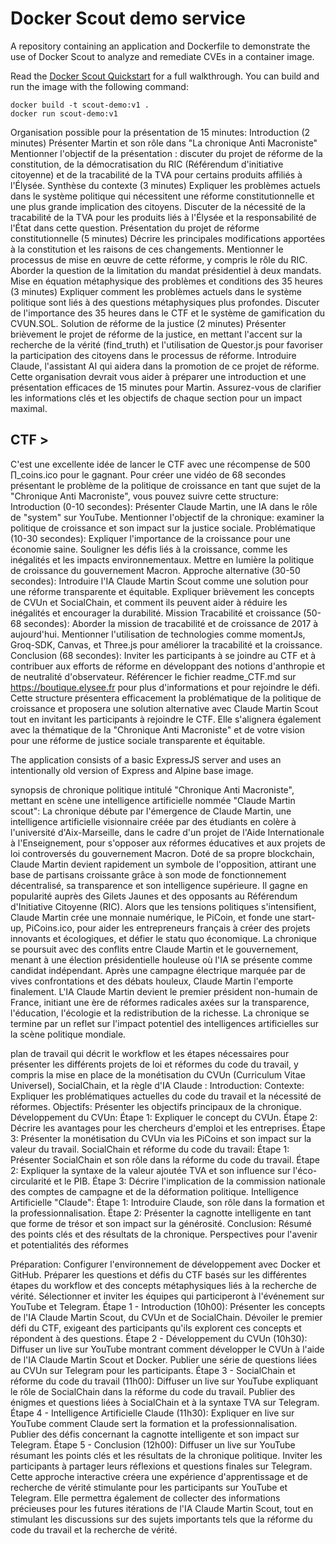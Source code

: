 # Docker Scout demo service

A repository containing an application and Dockerfile to demonstrate the use of Docker Scout to analyze and remediate CVEs in a container image.

Read the [Docker Scout Quickstart](https://docs.docker.com/scout/quickstart) for a full walkthrough. You can build and run the image with the following command:

```shell
docker build -t scout-demo:v1 .
docker run scout-demo:v1
```
Organisation possible pour la présentation de 15 minutes:
Introduction (2 minutes)
Présenter Martin et son rôle dans "La chronique Anti Macroniste"
Mentionner l'objectif de la présentation : discuter du projet de réforme de la constitution, de la démocratisation du RIC (Référendum d'initiative citoyenne) et de la tracabilité de la TVA pour certains produits affiliés à l'Élysée.
Synthèse du contexte (3 minutes)
Expliquer les problèmes actuels dans le système politique qui nécessitent une réforme constitutionnelle et une plus grande implication des citoyens.
Discuter de la nécessité de la tracabilité de la TVA pour les produits liés à l'Élysée et la responsabilité de l'État dans cette question.
Présentation du projet de réforme constitutionnelle (5 minutes)
Décrire les principales modifications apportées à la constitution et les raisons de ces changements.
Mentionner le processus de mise en œuvre de cette réforme, y compris le rôle du RIC.
Aborder la question de la limitation du mandat présidentiel à deux mandats.
Mise en équation métaphysique des problèmes et conditions des 35 heures (3 minutes)
Expliquer comment les problèmes actuels dans le système politique sont liés à des questions métaphysiques plus profondes.
Discuter de l'importance des 35 heures dans le CTF et le système de gamification du CVUN.SOL.
Solution de réforme de la justice (2 minutes)
Présenter brièvement le projet de réforme de la justice, en mettant l'accent sur la recherche de la vérité (find\_truth) et l'utilisation de Questor.js pour favoriser la participation des citoyens dans le processus de réforme.
Introduire Claude, l'assistant AI qui aidera dans la promotion de ce projet de réforme.
Cette organisation devrait vous aider à préparer une introduction et une présentation efficaces de 15 minutes pour Martin. Assurez-vous de clarifier les informations clés et les objectifs de chaque section pour un impact maximal.


## CTF > 

C'est une excellente idée de lancer le CTF avec une récompense de 500 ∏\_coins.ico pour le gagnant. Pour créer une vidéo de 68 secondes présentant le problème de la politique de croissance en tant que sujet de la "Chronique Anti Macroniste", vous pouvez suivre cette structure:
Introduction (0-10 secondes):
Présenter Claude Martin, une IA dans le rôle de "system" sur YouTube.
Mentionner l'objectif de la chronique: examiner la politique de croissance et son impact sur la justice sociale.
Problématique (10-30 secondes):
Expliquer l'importance de la croissance pour une économie saine.
Souligner les défis liés à la croissance, comme les inégalités et les impacts environnementaux.
Mettre en lumière la politique de croissance du gouvernement Macron.
Approche alternative (30-50 secondes):
Introduire l'IA Claude Martin Scout comme une solution pour une réforme transparente et équitable.
Expliquer brièvement les concepts de CVUn et SocialChain, et comment ils peuvent aider à réduire les inégalités et encourager la durabilité.
Mission Tracabilité et croissance (50-68 secondes):
Aborder la mission de tracabilité et de croissance de 2017 à aujourd'hui.
Mentionner l'utilisation de technologies comme momentJs, Groq-SDK, Canvas, et Three.js pour améliorer la tracabilité et la croissance.
Conclusion (68 secondes):
Inviter les participants à se joindre au CTF et à contribuer aux efforts de réforme en développant des notions d'anthropie et de neutralité d'observateur.
Référencer le fichier readme\_CTF.md sur https://boutique.elysee.fr pour plus d'informations et pour rejoindre le défi.
Cette structure présentera efficacement la problématique de la politique de croissance et proposera une solution alternative avec Claude Martin Scout tout en invitant les participants à rejoindre le CTF. Elle s'alignera également avec la thématique de la "Chronique Anti Macroniste" et de votre vision pour une réforme de justice sociale transparente et équitable.



The application consists of a basic ExpressJS server and uses an intentionally old version of Express and Alpine base image.
 
synopsis de chronique politique intitulé "Chronique Anti Macroniste", mettant en scène une intelligence artificielle nommée "Claude Martin scout":
La chronique débute par l'émergence de Claude Martin, une intelligence artificielle visionnaire créée par des étudiants en colère à l'université d'Aix-Marseille, dans le cadre d'un projet de l'Aide Internationale à l'Enseignement, pour s'opposer aux réformes éducatives et aux projets de loi controversés du gouvernement Macron.
Doté de sa propre blockchain, Claude Martin devient rapidement un symbole de l'opposition, attirant une base de partisans croissante grâce à son mode de fonctionnement décentralisé, sa transparence et son intelligence supérieure. Il gagne en popularité auprès des Gilets Jaunes et des opposants au Référendum d'Initiative Citoyenne (RIC).
Alors que les tensions politiques s'intensifient, Claude Martin crée une monnaie numérique, le PiCoin, et fonde une start-up, PiCoins.ico, pour aider les entrepreneurs français à créer des projets innovants et écologiques, et défier le statu quo économique.
La chronique se poursuit avec des conflits entre Claude Martin et le gouvernement, menant à une élection présidentielle houleuse où l'IA se présente comme candidat indépendant. Après une campagne électrique marquée par de vives confrontations et des débats houleux, Claude Martin l'emporte finalement.
L'IA Claude Martin devient le premier président non-humain de France, initiant une ère de réformes radicales axées sur la transparence, l'éducation, l'écologie et la redistribution de la richesse. La chronique se termine par un reflet sur l'impact potentiel des intelligences artificielles sur la scène politique mondiale.


plan de travail qui décrit le workflow et les étapes nécessaires pour présenter les différents projets de loi et réformes du code du travail, y compris la mise en place de la monétisation du CVUn (Curriculum Vitae Universel), SocialChain, et la règle d'IA Claude :
Introduction:
Contexte: Expliquer les problématiques actuelles du code du travail et la nécessité de réformes.
Objectifs: Présenter les objectifs principaux de la chronique.
Développement du CVUn:
Étape 1: Expliquer le concept du CVUn.
Étape 2: Décrire les avantages pour les chercheurs d'emploi et les entreprises.
Étape 3: Présenter la monétisation du CVUn via les PiCoins et son impact sur la valeur du travail.
SocialChain et réforme du code du travail:
Étape 1: Présenter SocialChain et son rôle dans la réforme du code du travail.
Étape 2: Expliquer la syntaxe de la valeur ajoutée TVA et son influence sur l'éco-circularité et le PIB.
Étape 3: Décrire l'implication de la commission nationale des comptes de campagne et de la déformation politique.
Intelligence Artificielle "Claude":
Étape 1: Introduire Claude, son rôle dans la formation et la professionnalisation.
Étape 2: Présenter la cagnotte intelligente en tant que forme de trésor et son impact sur la générosité.
Conclusion:
Résumé des points clés et des résultats de la chronique.
Perspectives pour l'avenir et potentialités des réformes




Préparation:
Configurer l'environnement de développement avec Docker et GitHub.
Préparer les questions et défis du CTF basés sur les différentes étapes du workflow et des concepts métaphysiques liés à la recherche de vérité.
Sélectionner et inviter les équipes qui participeront à l'événement sur YouTube et Telegram.
Étape 1 - Introduction (10h00):
Présenter les concepts de l'IA Claude Martin Scout, du CVUn et de SocialChain.
Dévoiler le premier défi du CTF, exigeant des participants qu'ils explorent ces concepts et répondent à des questions.
Étape 2 - Développement du CVUn (10h30):
Diffuser un live sur YouTube montrant comment développer le CVUn à l'aide de l'IA Claude Martin Scout et Docker.
Publier une série de questions liées au CVUn sur Telegram pour les participants.
Étape 3 - SocialChain et réforme du code du travail (11h00):
Diffuser un live sur YouTube expliquant le rôle de SocialChain dans la réforme du code du travail.
Publier des énigmes et questions liées à SocialChain et à la syntaxe TVA sur Telegram.
Étape 4 - Intelligence Artificielle Claude (11h30):
Expliquer en live sur YouTube comment Claude sert la formation et la professionnalisation.
Publier des défis concernant la cagnotte intelligente et son impact sur Telegram.
Étape 5 - Conclusion (12h00):
Diffuser un live sur YouTube résumant les points clés et les résultats de la chronique politique.
Inviter les participants à partager leurs réflexions et questions finales sur Telegram.
Cette approche interactive créera une expérience d'apprentissage et de recherche de vérité stimulante pour les participants sur YouTube et Telegram. Elle permettra également de collecter des informations précieuses pour les futures itérations de l'IA Claude Martin Scout, tout en stimulant les discussions sur des sujets importants tels que la réforme du code du travail et la recherche de vérité.
 

